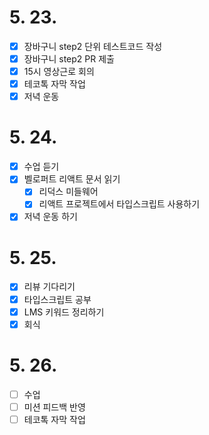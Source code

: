 # 5. 23.

- [x] 장바구니 step2 단위 테스트코드 작성
- [x] 장바구니 step2 PR 제출
- [x] 15시 영상근로 회의
- [x] 테코톡 자막 작업
- [x] 저녁 운동

# 5. 24.

- [x] 수업 듣기
- [x] 벨로퍼트 리액트 문서 읽기
  - [x] 리덕스 미들웨어
  - [x] 리액트 프로젝트에서 타입스크립트 사용하기
- [x] 저녁 운동 하기

# 5. 25.

- [x] 리뷰 기다리기
- [x] 타입스크립트 공부
- [x] LMS 키워드 정리하기
- [x] 회식

# 5. 26.

- [ ] 수업
- [ ] 미션 피드백 반영
- [ ] 테코톡 자막 작업
